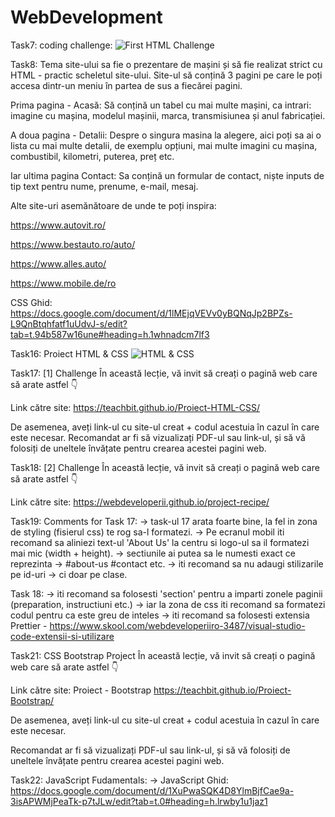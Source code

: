 # WebDevelopment

Task7: coding challenge:
![First HTML Challenge](../WebDevelopment/media/images/README/html_Challenge_1.png)

Task8:
Tema site-ului sa fie o prezentare de mașini și să fie realizat strict cu HTML - practic scheletul site-ului.
Site-ul să conțină 3 pagini pe care le poți accesa dintr-un meniu în partea de sus a fiecărei pagini.

Prima pagina - Acasă:
Să conțină un tabel cu mai multe mașini, ca intrari: imagine cu mașina, modelul mașinii, marca, transmisiunea și anul fabricației.

A doua pagina - Detalii:
Despre o singura masina la alegere, aici poți sa ai o lista cu mai multe detalii, de exemplu opțiuni, mai multe imagini cu mașina, combustibil, kilometri, puterea, preț etc.

Iar ultima pagina Contact:
Sa conțină un formular de contact, niște inputs de tip text pentru nume, prenume, e-mail, mesaj.

Alte site-uri asemănătoare de unde te poți inspira:

https://www.autovit.ro/

https://www.bestauto.ro/auto/

https://www.alles.auto/

https://www.mobile.de/ro

CSS Ghid:
https://docs.google.com/document/d/1lMEjqVEVv0yBQNqJp2BPZs-L9QnBtqhfatf1uUdvJ-s/edit?tab=t.94b587w16une#heading=h.1whnadcm7lf3

Task16: Proiect HTML & CSS
![HTML & CSS](../WebDevelopment/media/images/README/Portfolio_Site.png)

Task17: [1] Challenge
În această lecție, vă invit să creați o pagină web care să arate astfel 👇

Link către site: https://teachbit.github.io/Proiect-HTML-CSS/

De asemenea, aveți link-ul cu site-ul creat + codul acestuia în cazul în care este necesar.
Recomandat ar fi să vizualizați PDF-ul sau link-ul, și să vă folosiți de uneltele învățate pentru crearea acestei pagini web.

Task18: [2] Challenge
În această lecție, vă invit să creați o pagină web care să arate astfel 👇

Link către site: https://webdeveloperii.github.io/project-recipe/

Task19: 
Comments for Task 17:
-> task-ul 17 arata foarte bine, la fel in zona de styling (fisierul css) te rog sa-l formatezi.
-> Pe ecranul mobil iti recomand sa aliniezi text-ul 'About Us' la centru si logo-ul sa il formatezi mai mic (width + height).
-> sectiunile ai putea sa le numesti exact ce reprezinta -> #about-us #contact etc.
-> iti recomand sa nu adaugi stilizarile pe id-uri -> ci doar pe clase.

Task 18:
-> iti recomand sa folosesti 'section' pentru a imparti zonele paginii (preparation, instructiuni etc.) 
-> iar la zona de css iti recomand sa formatezi codul pentru ca este greu de inteles 
-> iti recomand sa folosesti extensia Prettier - https://www.skool.com/webdeveloperiiro-3487/visual-studio-code-extensii-si-utilizare

Task21: CSS Bootstrap Project
În această lecție, vă invit să creați o pagină web care să arate astfel 👇

Link cǎtre site: Proiect - Bootstrap https://teachbit.github.io/Proiect-Bootstrap/

De asemenea, aveți link-ul cu site-ul creat + codul acestuia în cazul în care este necesar.

Recomandat ar fi să vizualizați PDF-ul sau link-ul, și să vă folosiți de uneltele învățate pentru crearea acestei pagini web.

Task22: JavaScript Fudamentals:
-> JavaScript Ghid: 
https://docs.google.com/document/d/1XuPwaSQK4D8YlmBjfCae9a-3isAPWMjPeaTk-p7tJLw/edit?tab=t.0#heading=h.lrwby1u1jaz1
